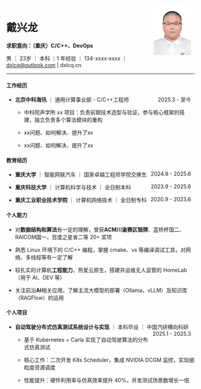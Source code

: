 <img src="/src/jiao/jiao.png" alt="头像" style="float: right; width: 100px; margin-right: 10px;">

# 戴兴龙

**求职意向：（重庆）C/C++、DevOps**

男 ｜ 23岁 ｜ 本科 ｜1 年经验 ｜ 134-xxxx-xxxx ｜ dxlcq@outlook.com | dxlcq.cn

---

#### 工作经历

* **北京中科海讯** ｜ 通用计算事业部 - C/C++工程师 <span style="float: right; margin-right: 10px;">2025.3 - 至今</span>

    * 中科院声学所 xx 项目：负责前期技术选型与验证，参与核心框架的搭建，独立负责多个算法模块的重构
    
    * xx问题、如何解决、提升了xx

    * xx问题、如何解决、提升了xx

#### 教育经历

* **重庆大学** ｜ 智能网联汽车 ｜ 国家卓越工程师学院交换生 <span style="float: right; margin-right: 10px;">2024.9 - 2025.6</span>

* **重庆科技大学** ｜ 计算机科学与技术 ｜ 全日制本科 <span style="float: right; margin-right: 10px;">2023.9 - 2025.6</span>

* **重庆工业职业技术学院** ｜ 计算机网络技术 ｜ 全日制专科 <span style="float: right; margin-right: 10px;">2020.9 - 2023.6</span>

#### 个人能力

* 对**数据结构和算法**有一定的理解，曾获**ACM川渝赛区银牌**、蓝桥杯国二、RAICOM国一、百度之星省二等 20+ 奖项

* 熟悉 Linux 环境下的 C/C++ 编程，掌握 cmake、vs 等编译调试工具，对网络、多线程等有一定了解

* 较扎实的计算机**工程能力**，热爱云原生，搭建并运维无人监管的 HomeLab（用于 AI、DEV 等）

* 关注前沿**AI**相关应用，了解主流大模型的部署（Ollama，vLLM）及知识库（RAGFlow）的运用

#### 个人项目

* **自动驾驶分布式仿真测试系统设计与实现** ｜ 本科毕设 ｜ 中国汽研横向科研 <span style="float: right; margin-right: 10px;">2025.1 - 2025.3</span>

    * 基于 Kubernetes + Carla 实现了自动驾驶算法的分布式仿真测试

    * 核心工作：二次开发 K8s Scheduler，集成 NVIDIA DCGM 监控，实现细粒度资源调度

    * 性能提升：硬件利用率与仿真效率提升 40%，并发测试场景数增长一倍